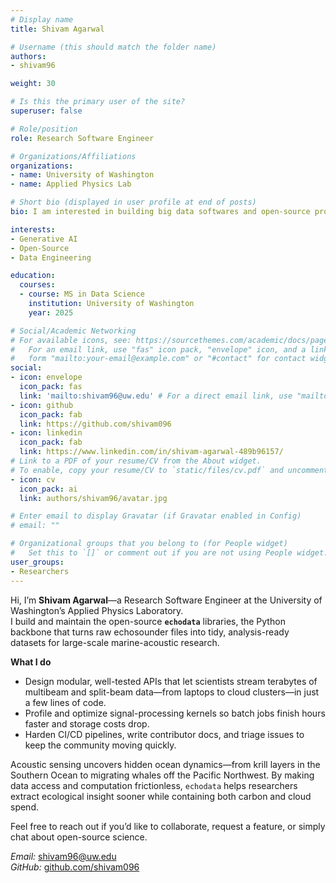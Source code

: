 ```yaml
---
# Display name
title: Shivam Agarwal

# Username (this should match the folder name)
authors:
- shivam96

weight: 30

# Is this the primary user of the site?
superuser: false

# Role/position
role: Research Software Engineer

# Organizations/Affiliations
organizations:
- name: University of Washington
- name: Applied Physics Lab

# Short bio (displayed in user profile at end of posts)
bio: I am interested in building big data softwares and open-source projects

interests:
- Generative AI
- Open-Source
- Data Engineering

education:
  courses:
  - course: MS in Data Science
    institution: University of Washington
    year: 2025

# Social/Academic Networking
# For available icons, see: https://sourcethemes.com/academic/docs/page-builder/#icons
#   For an email link, use "fas" icon pack, "envelope" icon, and a link in the
#   form "mailto:your-email@example.com" or "#contact" for contact widget.
social:
- icon: envelope
  icon_pack: fas
  link: 'mailto:shivam96@uw.edu' # For a direct email link, use "mailto:test@example.org".
- icon: github
  icon_pack: fab
  link: https://github.com/shivam096
- icon: linkedin
  icon_pack: fab
  link: https://www.linkedin.com/in/shivam-agarwal-489b96157/
# Link to a PDF of your resume/CV from the About widget.
# To enable, copy your resume/CV to `static/files/cv.pdf` and uncomment the lines below.
- icon: cv
  icon_pack: ai
  link: authors/shivam96/avatar.jpg

# Enter email to display Gravatar (if Gravatar enabled in Config)
# email: ""

# Organizational groups that you belong to (for People widget)
#   Set this to `[]` or comment out if you are not using People widget.
user_groups:
- Researchers
---
```


Hi, I’m **Shivam Agarwal**—a Research Software Engineer at the University of Washington’s Applied Physics Laboratory.  
I build and maintain the open-source **`echodata`** libraries, the Python backbone that turns raw echosounder files into tidy, analysis-ready datasets for large-scale marine-acoustic research.

**What I do**

* Design modular, well-tested APIs that let scientists stream terabytes of multibeam and split-beam data—from laptops to cloud clusters—in just a few lines of code.  
* Profile and optimize signal-processing kernels so batch jobs finish hours faster and storage costs drop.  
* Harden CI/CD pipelines, write contributor docs, and triage issues to keep the community moving quickly.

Acoustic sensing uncovers hidden ocean dynamics—from krill layers in the Southern Ocean to migrating whales off the Pacific Northwest. By making data access and computation frictionless, `echodata` helps researchers extract ecological insight sooner while containing both carbon and cloud spend.

Feel free to reach out if you’d like to collaborate, request a feature, or simply chat about open-source science.

*Email:* shivam96@uw.edu  
*GitHub:* [github.com/shivam096](https://github.com/shivam096)

